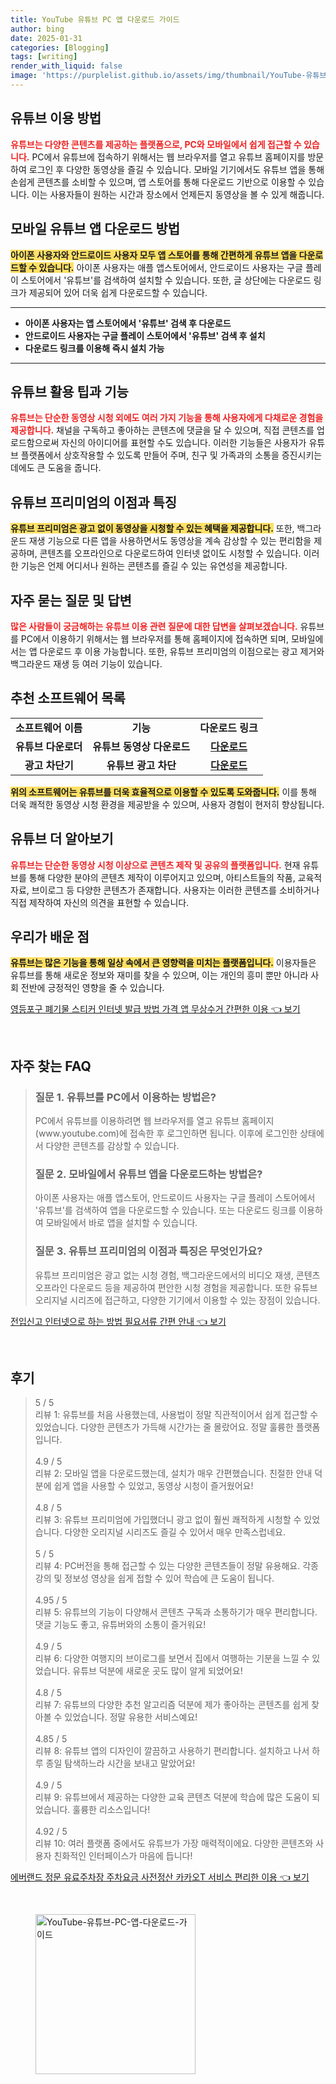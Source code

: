 ```yaml
---
title: YouTube 유튜브 PC 앱 다운로드 가이드
author: bing
date: 2025-01-31
categories: [Blogging]
tags: [writing]
render_with_liquid: false
image: 'https://purplelist.github.io/assets/img/thumbnail/YouTube-유튜브-PC-앱-다운로드-가이드.webp'
---
```



<h2 id='유튜브_이용_방법'>유튜브 이용 방법</h2>

<p><b><span style="color: #ee2323;">유튜브는 다양한 콘텐츠를 제공하는 플랫폼으로, PC와 모바일에서 쉽게 접근할 수 있습니다.</span></b> PC에서 유튜브에 접속하기 위해서는 웹 브라우저를 열고 유튜브 홈페이지를 방문하여 로그인 후 다양한 동영상을 즐길 수 있습니다. 모바일 기기에서도 유튜브 앱을 통해 손쉽게 콘텐츠를 소비할 수 있으며, 앱 스토어를 통해 다운로드 기반으로 이용할 수 있습니다. 이는 사용자들이 원하는 시간과 장소에서 언제든지 동영상을 볼 수 있게 해줍니다.</p>

<h2 id='유튜브_앱_다운로드_방법'>모바일 유튜브 앱 다운로드 방법</h2>

<p><b><span style="background-color: #ffe066;">아이폰 사용자와 안드로이드 사용자 모두 앱 스토어를 통해 간편하게 유튜브 앱을 다운로드할 수 있습니다.</span></b> 아이폰 사용자는 애플 앱스토어에서, 안드로이드 사용자는 구글 플레이 스토어에서 '유튜브'를 검색하여 설치할 수 있습니다. 또한, 글 상단에는 다운로드 링크가 제공되어 있어 더욱 쉽게 다운로드할 수 있습니다.</p>

<hr />

<ul>
    <li><b>아이폰 사용자는 앱 스토어에서 '유튜브' 검색 후 다운로드</b></li>
    <li><b>안드로이드 사용자는 구글 플레이 스토어에서 '유튜브' 검색 후 설치</b></li>
    <li><b>다운로드 링크를 이용해 즉시 설치 가능</b></li>
</ul>

<hr />

<h2 id='유튜브_활용_팁'>유튜브 활용 팁과 기능</h2>

<p><b><span style="color: #ee2323;">유튜브는 단순한 동영상 시청 외에도 여러 가지 기능을 통해 사용자에게 다채로운 경험을 제공합니다.</span></b> 채널을 구독하고 좋아하는 콘텐츠에 댓글을 달 수 있으며, 직접 콘텐츠를 업로드함으로써 자신의 아이디어를 표현할 수도 있습니다. 이러한 기능들은 사용자가 유튜브 플랫폼에서 상호작용할 수 있도록 만들어 주며, 친구 및 가족과의 소통을 증진시키는 데에도 큰 도움을 줍니다.</p>

<h2 id='유튜브_프리미엄_이점'>유튜브 프리미엄의 이점과 특징</h2>

<p><b><span style="background-color: #ffe066;">유튜브 프리미엄은 광고 없이 동영상을 시청할 수 있는 혜택을 제공합니다.</span></b> 또한, 백그라운드 재생 기능으로 다른 앱을 사용하면서도 동영상을 계속 감상할 수 있는 편리함을 제공하며, 콘텐츠를 오프라인으로 다운로드하여 인터넷 없이도 시청할 수 있습니다. 이러한 기능은 언제 어디서나 원하는 콘텐츠를 즐길 수 있는 유연성을 제공합니다.</p>

<h2 id='자주묻는질문_및_답변'>자주 묻는 질문 및 답변</h2>

<p><b><span style="color: #ee2323;">많은 사람들이 궁금해하는 유튜브 이용 관련 질문에 대한 답변을 살펴보겠습니다.</span></b> 유튜브를 PC에서 이용하기 위해서는 웹 브라우저를 통해 홈페이지에 접속하면 되며, 모바일에서는 앱 다운로드 후 이용 가능합니다. 또한, 유튜브 프리미엄의 이점으로는 광고 제거와 백그라운드 재생 등 여러 기능이 있습니다.</p>

<h2 id='추천_소프트웨어'>추천 소프트웨어 목록</h2>

<table>
    <tr>
        <td style="text-align: center; height: 17px;"><b>소프트웨어 이름</b></td>
        <td style="text-align: center; height: 17px;"><b>기능</b></td>
        <td style="text-align: center; height: 17px;"><b>다운로드 링크</b></td>
    </tr>
    <tr>
        <td style="text-align: center; height: 17px;"><b>유튜브 다운로더</b></td>
        <td style="text-align: center; height: 17px;"><b>유튜브 동영상 다운로드</b></td>
        <td style="text-align: center; height: 17px;"><b><a href="다운로드 링크">다운로드</a></b></td>
    </tr>
    <tr>
        <td style="text-align: center; height: 17px;"><b>광고 차단기</b></td>
        <td style="text-align: center; height: 17px;"><b>유튜브 광고 차단</b></td>
        <td style="text-align: center; height: 17px;"><b><a href="다운로드 링크">다운로드</a></b></td>
    </tr>
</table>

<p><b><span style="background-color: #ffe066;">위의 소프트웨어는 유튜브를 더욱 효율적으로 이용할 수 있도록 도와줍니다.</span></b> 이를 통해 더욱 쾌적한 동영상 시청 환경을 제공받을 수 있으며, 사용자 경험이 현저히 향상됩니다.</p>

<h2 id='유튜브_더_알아보기'>유튜브 더 알아보기</h2>

<p><b><span style="color: #ee2323;">유튜브는 단순한 동영상 시청 이상으로 콘텐츠 제작 및 공유의 플랫폼입니다.</span></b> 현재 유튜브를 통해 다양한 분야의 콘텐츠 제작이 이루어지고 있으며, 아티스트들의 작품, 교육적 자료, 브이로그 등 다양한 콘텐츠가 존재합니다. 사용자는 이러한 콘텐츠를 소비하거나 직접 제작하여 자신의 의견을 표현할 수 있습니다.</p>

<h2 id='우리가_배운_점'>우리가 배운 점</h2>

<p><b><span style="background-color: #ffe066;">유튜브는 많은 기능을 통해 일상 속에서 큰 영향력을 미치는 플랫폼입니다.</span></b> 이용자들은 유튜브를 통해 새로운 정보와 재미를 찾을 수 있으며, 이는 개인의 흥미 뿐만 아니라 사회 전반에 긍정적인 영향을 줄 수 있습니다.</p>


<p><a class="click-button" title="영등포구 폐기물 스티커 인터넷 발급 방법 가격 앱 무상수거 간편한 이용" href="https://purplelist.github.io/posts/%EC%98%81%EB%93%B1%ED%8F%AC%EA%B5%AC-%ED%8F%90%EA%B8%B0%EB%AC%BC-%EC%8A%A4%ED%8B%B0%EC%BB%A4-%EC%9D%B8%ED%84%B0%EB%84%B7-%EB%B0%9C%EA%B8%89-%EB%B0%A9%EB%B2%95-%EA%B0%80%EA%B2%A9-%EC%95%B1-%EB%AC%B4%EC%83%81%EC%88%98%EA%B1%B0-%EA%B0%84%ED%8E%B8%ED%95%9C-%EC%9D%B4%EC%9A%A9/" rel="dofollow">영등포구 폐기물 스티커 인터넷 발급 방법 가격 앱 무상수거 간편한 이용 👈 보기</a></p><br>
<h2 id='자주_찾는_FAQ'>자주 찾는 FAQ</h2>
<div itemscope="" itemtype="https://schema.org/FAQPage"> 
<blockquote> 
<div itemscope="" itemprop="mainEntity" itemtype="https://schema.org/Question"> 
<h3 itemprop="name">질문 1. 유튜브를 PC에서 이용하는 방법은?</h3> 
<div itemscope="" itemprop="acceptedAnswer" itemtype="https://schema.org/Answer"> 
<span itemprop="text"> 
<p>PC에서 유튜브를 이용하려면 웹 브라우저를 열고 유튜브 홈페이지(www.youtube.com)에 접속한 후 로그인하면 됩니다. 이후에 로그인한 상태에서 다양한 콘텐츠를 감상할 수 있습니다.</p> 
</span> 
</div> 
</div> 

<div itemscope="" itemprop="mainEntity" itemtype="https://schema.org/Question"> 
<h3 itemprop="name">질문 2. 모바일에서 유튜브 앱을 다운로드하는 방법은?</h3> 
<div itemscope="" itemprop="acceptedAnswer" itemtype="https://schema.org/Answer"> 
<span itemprop="text"> 
<p>아이폰 사용자는 애플 앱스토어, 안드로이드 사용자는 구글 플레이 스토어에서 '유튜브'를 검색하여 앱을 다운로드할 수 있습니다. 또는 다운로드 링크를 이용하여 모바일에서 바로 앱을 설치할 수 있습니다.</p> 
</span> 
</div> 
</div> 

<div itemscope="" itemprop="mainEntity" itemtype="https://schema.org/Question"> 
<h3 itemprop="name">질문 3. 유튜브 프리미엄의 이점과 특징은 무엇인가요?</h3> 
<div itemscope="" itemprop="acceptedAnswer" itemtype="https://schema.org/Answer"> 
<span itemprop="text"> 
<p>유튜브 프리미엄은 광고 없는 시청 경험, 백그라운드에서의 비디오 재생, 콘텐츠 오프라인 다운로드 등을 제공하여 편안한 시청 경험을 제공합니다. 또한 유튜브 오리지널 시리즈에 접근하고, 다양한 기기에서 이용할 수 있는 장점이 있습니다.</p> 
</span> 
</div> 
</div> 
</blockquote> 
</div>
<p><a class="click-button" title="전입신고 인터넷으로 하는 방법 필요서류 간편 안내" href="https://purplelist.github.io/posts/%EC%A0%84%EC%9E%85%EC%8B%A0%EA%B3%A0-%EC%9D%B8%ED%84%B0%EB%84%B7%EC%9C%BC%EB%A1%9C-%ED%95%98%EB%8A%94-%EB%B0%A9%EB%B2%95-%ED%95%84%EC%9A%94%EC%84%9C%EB%A5%98-%EA%B0%84%ED%8E%B8-%EC%95%88%EB%82%B4/" rel="dofollow">전입신고 인터넷으로 하는 방법 필요서류 간편 안내 👈 보기</a></p><br>
<h2 id='후기'>후기</h2>
<div itemscope itemtype="https://schema.org/Product">
  <blockquote>
  <div itemprop="review" itemscope itemtype="https://schema.org/Review">
      <div itemprop="reviewRating" itemscope itemtype="https://schema.org/Rating"> <span itemprop="ratingValue">5</span> / <span itemprop="bestRating">5</span> </div>
      <span itemprop="reviewBody">리뷰 1: 유튜브를 처음 사용했는데, 사용법이 정말 직관적이어서 쉽게 접근할 수 있었습니다. 다양한 콘텐츠가 가득해 시간가는 줄 몰랐어요. 정말 훌륭한 플랫폼입니다.</span>
  </div>
  <br>
  <div itemprop="review" itemscope itemtype="https://schema.org/Review">
      <div itemprop="reviewRating" itemscope itemtype="https://schema.org/Rating"> <span itemprop="ratingValue">4.9</span> / <span itemprop="bestRating">5</span> </div>
      <span itemprop="reviewBody">리뷰 2: 모바일 앱을 다운로드했는데, 설치가 매우 간편했습니다. 친절한 안내 덕분에 쉽게 앱을 사용할 수 있었고, 동영상 시청이 즐거웠어요!</span>
  </div>
  <br>
  <div itemprop="review" itemscope itemtype="https://schema.org/Review">
      <div itemprop="reviewRating" itemscope itemtype="https://schema.org/Rating"> <span itemprop="ratingValue">4.8</span> / <span itemprop="bestRating">5</span> </div>
      <span itemprop="reviewBody">리뷰 3: 유튜브 프리미엄에 가입했더니 광고 없이 훨씬 쾌적하게 시청할 수 있었습니다. 다양한 오리지널 시리즈도 즐길 수 있어서 매우 만족스럽네요.</span>
  </div>
  <br>
  <div itemprop="review" itemscope itemtype="https://schema.org/Review">
      <div itemprop="reviewRating" itemscope itemtype="https://schema.org/Rating"> <span itemprop="ratingValue">5</span> / <span itemprop="bestRating">5</span> </div>
      <span itemprop="reviewBody">리뷰 4: PC버전을 통해 접근할 수 있는 다양한 콘텐츠들이 정말 유용해요. 각종 강의 및 정보성 영상을 쉽게 접할 수 있어 학습에 큰 도움이 됩니다.</span>
  </div>
  <br>
  <div itemprop="review" itemscope itemtype="https://schema.org/Review">
      <div itemprop="reviewRating" itemscope itemtype="https://schema.org/Rating"> <span itemprop="ratingValue">4.95</span> / <span itemprop="bestRating">5</span> </div>
      <span itemprop="reviewBody">리뷰 5: 유튜브의 기능이 다양해서 콘텐츠 구독과 소통하기가 매우 편리합니다. 댓글 기능도 좋고, 유튜버와의 소통이 즐거워요!</span>
  </div>
  <br>
  <div itemprop="review" itemscope itemtype="https://schema.org/Review">
      <div itemprop="reviewRating" itemscope itemtype="https://schema.org/Rating"> <span itemprop="ratingValue">4.9</span> / <span itemprop="bestRating">5</span> </div>
      <span itemprop="reviewBody">리뷰 6: 다양한 여행지의 브이로그를 보면서 집에서 여행하는 기분을 느낄 수 있었습니다. 유튜브 덕분에 새로운 곳도 많이 알게 되었어요!</span>
  </div>
  <br>
  <div itemprop="review" itemscope itemtype="https://schema.org/Review">
      <div itemprop="reviewRating" itemscope itemtype="https://schema.org/Rating"> <span itemprop="ratingValue">4.8</span> / <span itemprop="bestRating">5</span> </div>
      <span itemprop="reviewBody">리뷰 7: 유튜브의 다양한 추천 알고리즘 덕분에 제가 좋아하는 콘텐츠를 쉽게 찾아볼 수 있었습니다. 정말 유용한 서비스예요!</span>
  </div>
  <br>
  <div itemprop="review" itemscope itemtype="https://schema.org/Review">
      <div itemprop="reviewRating" itemscope itemtype="https://schema.org/Rating"> <span itemprop="ratingValue">4.85</span> / <span itemprop="bestRating">5</span> </div>
      <span itemprop="reviewBody">리뷰 8: 유튜브 앱의 디자인이 깔끔하고 사용하기 편리합니다. 설치하고 나서 하루 종일 탐색하느라 시간을 보내고 말았어요!</span>
  </div>
  <br>
  <div itemprop="review" itemscope itemtype="https://schema.org/Review">
      <div itemprop="reviewRating" itemscope itemtype="https://schema.org/Rating"> <span itemprop="ratingValue">4.9</span> / <span itemprop="bestRating">5</span> </div>
      <span itemprop="reviewBody">리뷰 9: 유튜브에서 제공하는 다양한 교육 콘텐츠 덕분에 학습에 많은 도움이 되었습니다. 훌륭한 리소스입니다!</span>
  </div>
  <br>
  <div itemprop="review" itemscope itemtype="https://schema.org/Review">
      <div itemprop="reviewRating" itemscope itemtype="https://schema.org/Rating"> <span itemprop="ratingValue">4.92</span> / <span itemprop="bestRating">5</span> </div>
      <span itemprop="reviewBody">리뷰 10: 여러 플랫폼 중에서도 유튜브가 가장 매력적이에요. 다양한 콘텐츠와 사용자 친화적인 인터페이스가 마음에 듭니다!</span>
  </div>
  </blockquote>
</div>
<p><a class="click-button" title="에버랜드 정문 유료주차장 주차요금 사전정산 카카오T 서비스 편리한 이용" href="https://purplelist.github.io/posts/%EC%97%90%EB%B2%84%EB%9E%9C%EB%93%9C-%EC%A0%95%EB%AC%B8-%EC%9C%A0%EB%A3%8C%EC%A3%BC%EC%B0%A8%EC%9E%A5-%EC%A3%BC%EC%B0%A8%EC%9A%94%EA%B8%88-%EC%82%AC%EC%A0%84%EC%A0%95%EC%82%B0-%EC%B9%B4%EC%B9%B4%EC%98%A4T-%EC%84%9C%EB%B9%84%EC%8A%A4-%ED%8E%B8%EB%A6%AC%ED%95%9C-%EC%9D%B4%EC%9A%A9/" rel="dofollow">에버랜드 정문 유료주차장 주차요금 사전정산 카카오T 서비스 편리한 이용 👈 보기</a></p><br>
<figure class="image"><img src="https://purplelist.github.io/assets/img/thumbnail/YouTube-유튜브-PC-앱-다운로드-가이드.webp" alt="YouTube-유튜브-PC-앱-다운로드-가이드" width="256" height="256"></figure>
